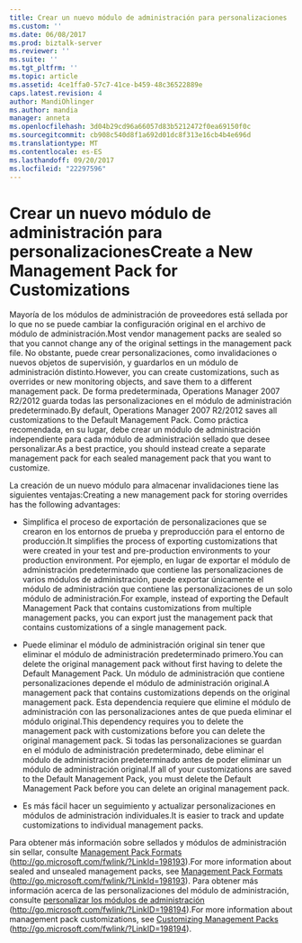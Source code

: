 ```yaml
---
title: Crear un nuevo módulo de administración para personalizaciones | Documentos de Microsoft
ms.custom: ''
ms.date: 06/08/2017
ms.prod: biztalk-server
ms.reviewer: ''
ms.suite: ''
ms.tgt_pltfrm: ''
ms.topic: article
ms.assetid: 4ce1ffa0-57c7-41ce-b459-48c36522889e
caps.latest.revision: 4
author: MandiOhlinger
ms.author: mandia
manager: anneta
ms.openlocfilehash: 3d04b29cd96a66057d83b5212472f0ea69150f0c
ms.sourcegitcommit: cb908c540d8f1a692d01dc8f313e16cb4b4e696d
ms.translationtype: MT
ms.contentlocale: es-ES
ms.lasthandoff: 09/20/2017
ms.locfileid: "22297596"
---
```

# <a name="create-a-new-management-pack-for-customizations"></a><span data-ttu-id="01e6c-102">Crear un nuevo módulo de administración para personalizaciones</span><span class="sxs-lookup"><span data-stu-id="01e6c-102">Create a New Management Pack for Customizations</span></span>
<span data-ttu-id="01e6c-103">Mayoría de los módulos de administración de proveedores está sellada por lo que no se puede cambiar la configuración original en el archivo de módulo de administración.</span><span class="sxs-lookup"><span data-stu-id="01e6c-103">Most vendor management packs are sealed so that you cannot change any of the original settings in the management pack file.</span></span> <span data-ttu-id="01e6c-104">No obstante, puede crear personalizaciones, como invalidaciones o nuevos objetos de supervisión, y guardarlos en un módulo de administración distinto.</span><span class="sxs-lookup"><span data-stu-id="01e6c-104">However, you can create customizations, such as overrides or new monitoring objects, and save them to a different management pack.</span></span> <span data-ttu-id="01e6c-105">De forma predeterminada, Operations Manager 2007 R2/2012 guarda todas las personalizaciones en el módulo de administración predeterminado.</span><span class="sxs-lookup"><span data-stu-id="01e6c-105">By default, Operations Manager 2007 R2/2012 saves all customizations to the Default Management Pack.</span></span> <span data-ttu-id="01e6c-106">Como práctica recomendada, en su lugar, debe crear un módulo de administración independiente para cada módulo de administración sellado que desee personalizar.</span><span class="sxs-lookup"><span data-stu-id="01e6c-106">As a best practice, you should instead create a separate management pack for each sealed management pack that you want to customize.</span></span>  
  
 <span data-ttu-id="01e6c-107">La creación de un nuevo módulo para almacenar invalidaciones tiene las siguientes ventajas:</span><span class="sxs-lookup"><span data-stu-id="01e6c-107">Creating a new management pack for storing overrides has the following advantages:</span></span>  
  
-   <span data-ttu-id="01e6c-108">Simplifica el proceso de exportación de personalizaciones que se crearon en los entornos de prueba y preproducción para el entorno de producción.</span><span class="sxs-lookup"><span data-stu-id="01e6c-108">It simplifies the process of exporting customizations that were created in your test and pre-production environments to your production environment.</span></span> <span data-ttu-id="01e6c-109">Por ejemplo, en lugar de exportar el módulo de administración predeterminado que contiene las personalizaciones de varios módulos de administración, puede exportar únicamente el módulo de administración que contiene las personalizaciones de un solo módulo de administración.</span><span class="sxs-lookup"><span data-stu-id="01e6c-109">For example, instead of exporting the Default Management Pack that contains customizations from multiple management packs, you can export just the management pack that contains customizations of a single management pack.</span></span>  
  
-   <span data-ttu-id="01e6c-110">Puede eliminar el módulo de administración original sin tener que eliminar el módulo de administración predeterminado primero.</span><span class="sxs-lookup"><span data-stu-id="01e6c-110">You can delete the original management pack without first having to delete the Default Management Pack.</span></span> <span data-ttu-id="01e6c-111">Un módulo de administración que contiene personalizaciones depende el módulo de administración original.</span><span class="sxs-lookup"><span data-stu-id="01e6c-111">A management pack that contains customizations depends on the original management pack.</span></span> <span data-ttu-id="01e6c-112">Esta dependencia requiere que elimine el módulo de administración con las personalizaciones antes de que pueda eliminar el módulo original.</span><span class="sxs-lookup"><span data-stu-id="01e6c-112">This dependency requires you to delete the management pack with customizations before you can delete the original management pack.</span></span> <span data-ttu-id="01e6c-113">Si todas las personalizaciones se guardan en el módulo de administración predeterminado, debe eliminar el módulo de administración predeterminado antes de poder eliminar un módulo de administración original.</span><span class="sxs-lookup"><span data-stu-id="01e6c-113">If all of your customizations are saved to the Default Management Pack, you must delete the Default Management Pack before you can delete an original management pack.</span></span>  
  
-   <span data-ttu-id="01e6c-114">Es más fácil hacer un seguimiento y actualizar personalizaciones en módulos de administración individuales.</span><span class="sxs-lookup"><span data-stu-id="01e6c-114">It is easier to track and update customizations to individual management packs.</span></span>  
  
 <span data-ttu-id="01e6c-115">Para obtener más información sobre sellados y módulos de administración sin sellar, consulte [Management Pack Formats](http://go.microsoft.com/fwlink/?LinkID=198193) (http://go.microsoft.com/fwlink/?LinkId=198193).</span><span class="sxs-lookup"><span data-stu-id="01e6c-115">For more information about sealed and unsealed management packs, see [Management Pack Formats](http://go.microsoft.com/fwlink/?LinkID=198193) (http://go.microsoft.com/fwlink/?LinkId=198193).</span></span> <span data-ttu-id="01e6c-116">Para obtener más información acerca de las personalizaciones del módulo de administración, consulte [personalizar los módulos de administración](http://go.microsoft.com/fwlink/?LinkID=198194) (http://go.microsoft.com/fwlink/?LinkID=198194).</span><span class="sxs-lookup"><span data-stu-id="01e6c-116">For more information about management pack customizations, see [Customizing Management Packs](http://go.microsoft.com/fwlink/?LinkID=198194) (http://go.microsoft.com/fwlink/?LinkID=198194).</span></span>